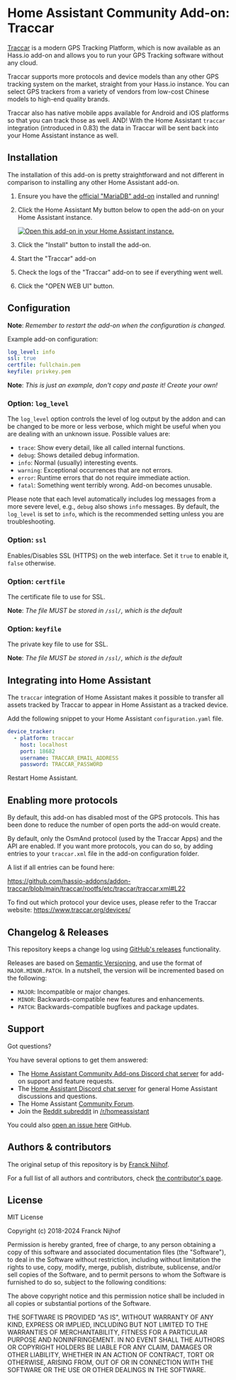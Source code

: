 # Home Assistant Community Add-on: Traccar

[Traccar][traccar] is a modern GPS Tracking Platform, which is now available
as an Hass.io add-on and allows you to run your GPS Tracking software
without any cloud.

Traccar supports more protocols and device models than any other GPS tracking
system on the market, straight from your Hass.io instance. You can select GPS
trackers from a variety of vendors from low-cost Chinese models to high-end
quality brands.

Traccar also has native mobile apps available for Android and iOS platforms
so that you can track those as well. AND! With the Home Assistant `traccar`
integration (introduced in 0.83) the data in Traccar will be sent back into
your Home Assistant instance as well.

## Installation

The installation of this add-on is pretty straightforward and not different in
comparison to installing any other Home Assistant add-on.

1. Ensure you have the [official "MariaDB" add-on][mariadb] installed and
   running!
1. Click the Home Assistant My button below to open the add-on on your Home
   Assistant instance.

   [![Open this add-on in your Home Assistant instance.][addon-badge]][addon]

1. Click the "Install" button to install the add-on.
1. Start the "Traccar" add-on
1. Check the logs of the "Traccar" add-on to see if everything went well.
1. Click the "OPEN WEB UI" button.

## Configuration

**Note**: _Remember to restart the add-on when the configuration is changed._

Example add-on configuration:

```yaml
log_level: info
ssl: true
certfile: fullchain.pem
keyfile: privkey.pem
```

**Note**: _This is just an example, don't copy and paste it! Create your own!_

### Option: `log_level`

The `log_level` option controls the level of log output by the addon and can
be changed to be more or less verbose, which might be useful when you are
dealing with an unknown issue. Possible values are:

- `trace`: Show every detail, like all called internal functions.
- `debug`: Shows detailed debug information.
- `info`: Normal (usually) interesting events.
- `warning`: Exceptional occurrences that are not errors.
- `error`: Runtime errors that do not require immediate action.
- `fatal`: Something went terribly wrong. Add-on becomes unusable.

Please note that each level automatically includes log messages from a
more severe level, e.g., `debug` also shows `info` messages. By default,
the `log_level` is set to `info`, which is the recommended setting unless
you are troubleshooting.

### Option: `ssl`

Enables/Disables SSL (HTTPS) on the web interface.
Set it `true` to enable it, `false` otherwise.

### Option: `certfile`

The certificate file to use for SSL.

**Note**: _The file MUST be stored in `/ssl/`, which is the default_

### Option: `keyfile`

The private key file to use for SSL.

**Note**: _The file MUST be stored in `/ssl/`, which is the default_

## Integrating into Home Assistant

The `traccar` integration of Home Assistant makes it possible to transfer all
assets tracked by Traccar to appear in Home Assistant as a tracked device.

Add the following snippet to your Home Assistant `configuration.yaml` file.

```yaml
device_tracker:
  - platform: traccar
    host: localhost
    port: 18682
    username: TRACCAR_EMAIL_ADDRESS
    password: TRACCAR_PASSWORD
```

Restart Home Assistant.

## Enabling more protocols

By default, this add-on has disabled most of the GPS protocols. This has
been done to reduce the number of open ports the add-on would create.

By default, only the OsmAnd protocol (used by the Traccar Apps) and the API
are enabled. If you want more protocols, you can do so, by adding entries
to your `traccar.xml` file in the add-on configuration folder.

A list if all entries can be found here:

<https://github.com/hassio-addons/addon-traccar/blob/main/traccar/rootfs/etc/traccar/traccar.xml#L22>

To find out which protocol your device uses, please refer to the Traccar
website: <https://www.traccar.org/devices/>

## Changelog & Releases

This repository keeps a change log using [GitHub's releases][releases]
functionality.

Releases are based on [Semantic Versioning][semver], and use the format
of `MAJOR.MINOR.PATCH`. In a nutshell, the version will be incremented
based on the following:

- `MAJOR`: Incompatible or major changes.
- `MINOR`: Backwards-compatible new features and enhancements.
- `PATCH`: Backwards-compatible bugfixes and package updates.

## Support

Got questions?

You have several options to get them answered:

- The [Home Assistant Community Add-ons Discord chat server][discord] for add-on
  support and feature requests.
- The [Home Assistant Discord chat server][discord-ha] for general Home
  Assistant discussions and questions.
- The Home Assistant [Community Forum][forum].
- Join the [Reddit subreddit][reddit] in [/r/homeassistant][reddit]

You could also [open an issue here][issue] GitHub.

## Authors & contributors

The original setup of this repository is by [Franck Nijhof][frenck].

For a full list of all authors and contributors,
check [the contributor's page][contributors].

## License

MIT License

Copyright (c) 2018-2024 Franck Nijhof

Permission is hereby granted, free of charge, to any person obtaining a copy
of this software and associated documentation files (the "Software"), to deal
in the Software without restriction, including without limitation the rights
to use, copy, modify, merge, publish, distribute, sublicense, and/or sell
copies of the Software, and to permit persons to whom the Software is
furnished to do so, subject to the following conditions:

The above copyright notice and this permission notice shall be included in all
copies or substantial portions of the Software.

THE SOFTWARE IS PROVIDED "AS IS", WITHOUT WARRANTY OF ANY KIND, EXPRESS OR
IMPLIED, INCLUDING BUT NOT LIMITED TO THE WARRANTIES OF MERCHANTABILITY,
FITNESS FOR A PARTICULAR PURPOSE AND NONINFRINGEMENT. IN NO EVENT SHALL THE
AUTHORS OR COPYRIGHT HOLDERS BE LIABLE FOR ANY CLAIM, DAMAGES OR OTHER
LIABILITY, WHETHER IN AN ACTION OF CONTRACT, TORT OR OTHERWISE, ARISING FROM,
OUT OF OR IN CONNECTION WITH THE SOFTWARE OR THE USE OR OTHER DEALINGS IN THE
SOFTWARE.

[addon-badge]: https://my.home-assistant.io/badges/supervisor_addon.svg
[addon]: https://my.home-assistant.io/redirect/supervisor_addon/?addon=a0d7b954_traccar&repository_url=https%3A%2F%2Fgithub.com%2Fhassio-addons%2Frepository
[contributors]: https://github.com/hassio-addons/addon-traccar/graphs/contributors
[discord-ha]: https://discord.gg/c5DvZ4e
[discord]: https://discord.me/hassioaddons
[forum]: https://community.home-assistant.io/t/home-assistant-community-add-on-traccar/81407?u=frenck
[frenck]: https://github.com/frenck
[issue]: https://github.com/hassio-addons/addon-traccar/issues
[mariadb]: https://my.home-assistant.io/redirect/supervisor_addon/?addon=core_mariadb
[reddit]: https://reddit.com/r/homeassistant
[releases]: https://github.com/hassio-addons/addon-traccar/releases
[semver]: https://semver.org/spec/v2.0.0.html
[traccar]: https://www.traccar.org
